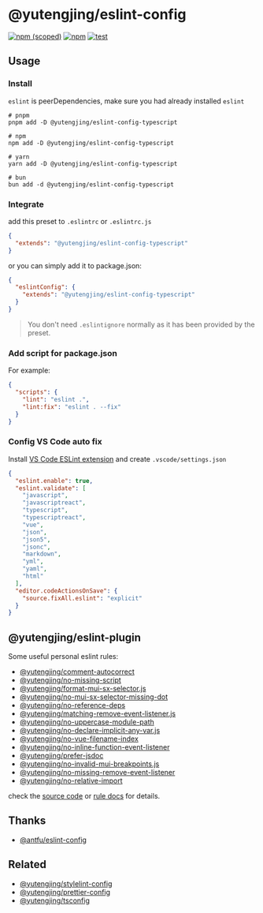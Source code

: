 # @yutengjing/eslint-config

[![npm (scoped)](https://img.shields.io/npm/v/@yutengjing/eslint-config-basic)](https://www.npmjs.com/package/@yutengjing/eslint-config-basic) [![npm](https://img.shields.io/npm/dm/@yutengjing/eslint-config-basic)](https://www.npmjs.com/package/@yutengjing/eslint-config-basic) [![test](https://github.com/tjx666/eslint-config/actions/workflows/test.yml/badge.svg)](https://github.com/tjx666/eslint-config/actions/workflows/test.yml)

## Usage

### Install

`eslint` is peerDependencies, make sure you had already installed `eslint`

```shell
# pnpm
pnpm add -D @yutengjing/eslint-config-typescript

# npm
npm add -D @yutengjing/eslint-config-typescript

# yarn
yarn add -D @yutengjing/eslint-config-typescript

# bun
bun add -d @yutengjing/eslint-config-typescript
```

### Integrate

add this preset to `.eslintrc` or `.eslintrc.js`

```json
{
  "extends": "@yutengjing/eslint-config-typescript"
}
```

or you can simply add it to package.json:

```json
{
  "eslintConfig": {
    "extends": "@yutengjing/eslint-config-typescript"
  }
}
```

> You don't need `.eslintignore` normally as it has been provided by the preset.

### Add script for package.json

For example:

```json
{
  "scripts": {
    "lint": "eslint .",
    "lint:fix": "eslint . --fix"
  }
}
```

### Config VS Code auto fix

Install [VS Code ESLint extension](https://marketplace.visualstudio.com/items?itemName=dbaeumer.vscode-eslint) and create `.vscode/settings.json`

```json
{
  "eslint.enable": true,
  "eslint.validate": [
    "javascript",
    "javascriptreact",
    "typescript",
    "typescriptreact",
    "vue",
    "json",
    "json5",
    "jsonc",
    "markdown",
    "yml",
    "yaml",
    "html"
  ],
  "editor.codeActionsOnSave": {
    "source.fixAll.eslint": "explicit"
  }
}
```

## @yutengjing/eslint-plugin

Some useful personal eslint rules:

- [@yutengjing/comment-autocorrect](./packages/eslint-plugin/rules/comment-autocorrect.js)
- [@yutengjing/no-missing-script](./packages/eslint-plugin/rules/no-missing-script.js)
- [@yutengjing/format-mui-sx-selector.js](./packages/eslint-plugin/rules/format-mui-sx-selector.js)
- [@yutengjing/no-mui-sx-selector-missing-dot](./packages/eslint-plugin/rules/no-mui-sx-selector-missing-dot.js)
- [@yutengjing/no-reference-deps](./packages/eslint-plugin/rules/no-reference-deps.js)
- [@yutengjing/matching-remove-event-listener.js](./packages/eslint-plugin/rules/matching-remove-event-listener.js)
- [@yutengjing/no-uppercase-module-path](./packages/eslint-plugin/rules/no-uppercase-module-path.js)
- [@yutengjing/no-declare-implicit-any-var.js](./packages/eslint-plugin/rules/no-declare-implicit-any-var.js)
- [@yutengjing/no-vue-filename-index](./packages/eslint-plugin/rules/no-vue-filename-index.js)
- [@yutengjing/no-inline-function-event-listener](./packages/eslint-plugin/rules/no-inline-function-event-listener.js)
- [@yutengjing/prefer-jsdoc](./packages/eslint-plugin/rules/prefer-jsdoc.js)
- [@yutengjing/no-invalid-mui-breakpoints.js](./packages/eslint-plugin/rules/no-invalid-mui-breakpoints.js)
- [@yutengjing/no-missing-remove-event-listener](./packages/eslint-plugin/rules/no-missing-remove-event-listener.js)
- [@yutengjing/no-relative-import](./packages/eslint-plugin/rules/no-relative-import.js)

check the [source code](./packages/eslint-plugin/rules) or [rule docs](./packages/eslint-plugin/docs/rules/) for details.

## Thanks

- [@antfu/eslint-config](https://github.com/antfu/eslint-config)

## Related

- [@yutengjing/stylelint-config](https://github.com/tjx666/prettier-config/tree/main)
- [@yutengjing/prettier-config](https://github.com/tjx666/prettier-config/tree/main)
- [@yutengjing/tsconfig](https://github.com/tjx666/tsconfig/tree/main)
